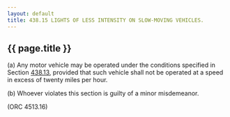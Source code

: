 ---
layout: default 
title: 438.15 LIGHTS OF LESS INTENSITY ON SLOW-MOVING VEHICLES.---

{{ page.title }}
----------------

​(a) Any motor vehicle may be operated under the conditions specified in
Section [438.13](23b24956.html), provided that such vehicle shall not be
operated at a speed in excess of twenty miles per hour.

​(b) Whoever violates this section is guilty of a minor misdemeanor.

(ORC 4513.16)
